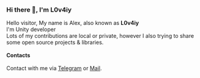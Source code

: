 ### Hi there 👋, I'm L0v4iy

Hello visitor, My name is Alex, also known as **L0v4iy**\
I'm Unity developer\
Lots of my contributions are local or private, however I also trying to share some open source projects & libraries.
<br/><br/>
**Contacts**
<br/><br/>
Contact with me via <a href="https://t.me/L0v4iy">Telegram</a> or <a href="mailto:sashanedbas3@gmail.com">Mail</a>.